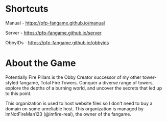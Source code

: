 # Shortcuts
Manual - https://pfp-fangame.github.io/manual

Server - https://pfp-fangame.github.io/server

ObbyIDs - https://pfp-fangame.github.io/obbyids

# About the Game
Potentially Fire Pillars is the Obby Creator successor of my other tower-styled fangame, Total Fire Towers. Conquer a diverse range of towers, explore the depths of a burning world, and uncover the secrets that led up to this point.

This organization is used to host website files so I don't need to buy a domain on some unreliable host. This organization is managed by ImNotFireMan123 (@imfire-real), the owner of the fangame.
